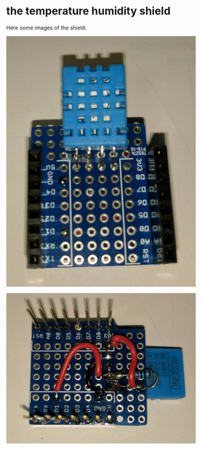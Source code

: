 # the temperature humidity shield

Here some images of the shield:

![top](ht_t.jpg)

![button](ht_b.jpg)
